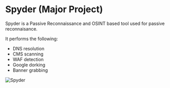 # Spyder (Major Project)

Spyder is a Passive Reconnaissance and OSINT based tool used for passive reconnaisance.

It performs the following:
- DNS resolution
- CMS scanning
- WAF detection
- Google dorking
- Banner grabbing

![Spyder](https://github.com/[Murali1999/Spyder-Major-Project/blob/master/spyder.png?raw=true)
